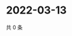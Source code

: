 # 2022-03-13

共 0 条

<!-- BEGIN WEIBO -->
<!-- 最后更新时间 Sun Mar 13 2022 15:00:36 GMT+0800 (China Standard Time) -->

<!-- END WEIBO -->
